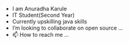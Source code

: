 - I am Anuradha Karule
- IT Student(Second Year)
- Currently upskilling java skills 
- I’m looking to collaborate on open source ...
- 📫 How to reach me ...

<!---
anuradhak22/anuradhak22 is a ✨ special ✨ repository because its `README.md` (this file) appears on your GitHub profile.
You can click the Preview link to take a look at your changes.
--->
